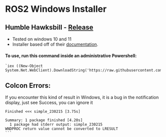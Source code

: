 # ROS2 Windows Installer

## Humble Hawksbill - [Release](https://github.com/ros2/ros2/releases?q=humble+hawksbill)
- Tested on windows 10 and 11
- Installer based off of their [documentation](https://docs.ros.org/en/humble/Installation/Windows-Install-Binary.html).
#### To use, run this command inside an administrative Powershell:
    `iex ((New-Object System.Net.WebClient).DownloadString('https://raw.githubusercontent.com/scottcandy34/ros2_windows_install/main/ros2_humble.ps1'))`


## Colcon Errors:
If you encounter this kind of result in Windows, it is a bug in the notification display, just see Success, you can ignore it
````
Finished <<< simple_230215 [3.75s]

Summary: 1 package finished [4.20s]
  1 package had stderr output: simple_230215
WNDPROC return value cannot be converted to LRESULT
```
